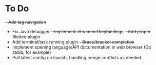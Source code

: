 # To Do
~~- Add tag navigation~~
- Fix Java debugger
~~- Implement all wincmd keybindings~~
~~- Add proper filetree plugin~~
- Add terminal/task running plugin
~~- Brace/bracket completion~~
- Implement opening language/API documentation in web browser (Go stdlib, for
  example)
- Pull latest config on launch, handling merge conflicts as needed.
